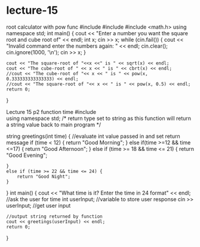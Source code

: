 # lecture-15



root calculator with pow func
#include <iostream>
#include <string>
#include <math.h>
using namespace std;
int main()
{
	cout << "Enter a number you want the square root and cube root of" << endl;
	int x;
	cin >> x;
	while (cin.fail())
	{
		cout << "Invalid command enter the numbers again: " << endl;
		cin.clear();
		cin.ignore(1000, '\n');
		cin >> x;
	}

	cout << "The square-root of "<<x <<" is " << sqrt(x) << endl;
	cout << "The cube-root of " << x << " is " << cbrt(x) << endl;
	//cout << "The cube-root of "<< x << " is " << pow(x, 0.333333333333333) << endl;
	//cout << "The square-root of "<< x << " is " << pow(x, 0.5) << endl;
	return 0;
}
  
  
  
  Lecture 15 p2 function time
  #include <iostream>  
using namespace std;
/* return type set to string as this function will return a string value back  to main program */

string greetings(int time) {
	//evaluate int value passed in and set return message 
	if (time < 12) {
		return "Good Morning";
	}
	else if(time >=12 && time <=17)  {
		return "Good Afternoon";
	}
	else if (time >= 18 && time <= 21) {
		return "Good Evening";

	}
	else if (time >= 22 && time <= 24) {
		return "Good Night";
	}

}
int main() {
	cout << "What time is it? Enter the time in 24 format" << endl; //ask the user for time 
	int userInput; //variable to store user response
	cin >> userInput; //get user input

	//output string returned by function 
	cout << greetings(userInput) << endl;
	return 0;
}
